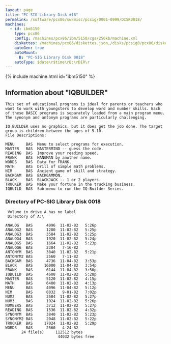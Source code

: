 ```yaml
---
layout: page
title: "PC-SIG Library Disk #18"
permalink: /software/pcx86/sw/misc/pcsig/0001-0999/DISK0018/
machines:
  - id: ibm5150
    type: pcx86
    config: /machines/pcx86/ibm/5150/cga/256kb/machine.xml
    diskettes: /machines/pcx86/diskettes.json,/disks/pcsig0/pcx86/diskettes.json
    autoGen: true
    autoMount:
      B: "PC-SIG Library Disk 0018"
    autoType: $date\r$time\rB:\rDIR\r
---
```


{% include machine.html id="ibm5150" %}

## Information about "IQBUILDER"

    This set of educational programs is ideal for parents or teachers who
    want to work with youngsters to develop word and number skills. Each
    of these BASIC programs is separately loaded from a main program menu.
    The synonym and antonym programs are particularly challenging.
    
    IQ BUILDER uses no graphics, but it does get the job done. The target
    group is children between the ages of 5-10.
    File Descriptions:
    
    MENU     BAS  Menu to select programs for execution.
    MASTER   BAS  MASTERMIND -- guess the code.
    READING  BAS  Improve your reading speed.
    FRANK    BAS  HANGMAN by another name.
    WORDS    BAS  Data for FRANK.
    MATH     BAS  Drill of simple math problems.
    NIM      BAS  Ancient game of skill and strategy.
    BACKGAM  BAS  BACKGAMMON.
    BLACK    BAS  BLACKJACK -- 1 or 2 players.
    TRUCKER  BAS  Make your fortune in the trucking business.
    IQBUILD  BAS  Sub-menu to run the IQ-Builder Series.

### Directory of PC-SIG Library Disk 0018

     Volume in drive A has no label
     Directory of A:\

    ANALOG   BAS      4096  11-02-82   5:26p
    ANALOG2  BAS      1280  11-02-82   5:25p
    ANALOG3  BAS      3584  11-02-82   5:25p
    ANALOG4  BAS      1920  11-02-82   5:24p
    ANALOG5  BAS      1664  11-02-82   5:23p
    ANALOG6  BAS      2304   7-16-82
    ANTONYM  BAS      3840  11-02-82   5:21p
    ANTONYM2 BAS      2560   7-11-82
    BACKGAM  BAS      4736  11-04-82   3:53p
    BLACK    BAS     16000  11-04-82   3:54p
    FRANK    BAS      6144  11-04-82   3:50p
    IQBUILD  BAS      4608  11-02-82   5:28p
    MASTER   BAS      5120  11-02-82   4:15p
    MATH     BAS      6400  11-02-82   4:13p
    MENU     BAS      4096  11-04-82   5:12p
    NIM      BAS      8832   9-01-82   7:02p
    NUM2     BAS      3584  11-02-82   5:27p
    NUM3     BAS      1024  11-02-82   5:26p
    NUMBERS  BAS      3712  11-02-82   5:27p
    READING  BAS      1536  11-02-82   4:32p
    SYNONYM  BAS      3840  11-02-82   5:23p
    SYNONYM2 BAS      2048  11-02-82   5:22p
    TRUCKER  BAS     17024  11-02-82   5:29p
    WORDS    BAS      2560   4-24-82
           24 file(s)     112512 bytes
                           44032 bytes free
